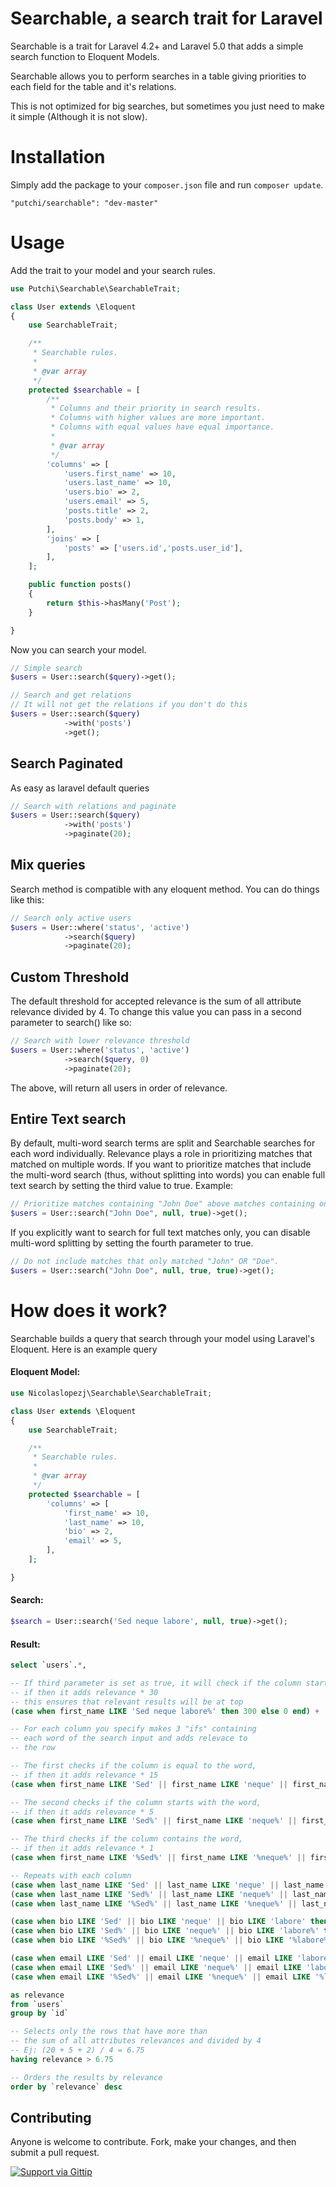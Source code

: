 Searchable, a search trait for Laravel
==========================================

Searchable is a trait for Laravel 4.2+ and Laravel 5.0 that adds a simple search function to Eloquent Models.

Searchable allows you to perform searches in a table giving priorities to each field for the table and it's relations.

This is not optimized for big searches, but sometimes you just need to make it simple (Although it is not slow).

# Installation

Simply add the package to your `composer.json` file and run `composer update`.

```
"putchi/searchable": "dev-master"
```

# Usage

Add the trait to your model and your search rules.

```php
use Putchi\Searchable\SearchableTrait;

class User extends \Eloquent
{
    use SearchableTrait;

    /**
     * Searchable rules.
     *
     * @var array
     */
    protected $searchable = [
        /**
         * Columns and their priority in search results.
         * Columns with higher values are more important.
         * Columns with equal values have equal importance.
         *
         * @var array
         */
        'columns' => [
            'users.first_name' => 10,
            'users.last_name' => 10,
            'users.bio' => 2,
            'users.email' => 5,
            'posts.title' => 2,
            'posts.body' => 1,
        ],
        'joins' => [
            'posts' => ['users.id','posts.user_id'],
        ],
    ];

    public function posts()
    {
        return $this->hasMany('Post');
    }

}
```

Now you can search your model.

```php
// Simple search
$users = User::search($query)->get();

// Search and get relations
// It will not get the relations if you don't do this
$users = User::search($query)
            ->with('posts')
            ->get();
```


## Search Paginated

As easy as laravel default queries

```php
// Search with relations and paginate
$users = User::search($query)
            ->with('posts')
            ->paginate(20);
```

## Mix queries

Search method is compatible with any eloquent method. You can do things like this:

```php
// Search only active users
$users = User::where('status', 'active')
            ->search($query)
            ->paginate(20);
```

## Custom Threshold

The default threshold for accepted relevance is the sum of all attribute relevance divided by 4.
To change this value you can pass in a second parameter to search() like so:

```php
// Search with lower relevance threshold
$users = User::where('status', 'active')
            ->search($query, 0)
            ->paginate(20);
```

The above, will return all users in order of relevance.

## Entire Text search

By default, multi-word search terms are split and Searchable searches for each word individually. Relevance plays a role in prioritizing matches that matched on multiple words. If you want to prioritize matches that include the multi-word search (thus, without splitting into words) you can enable full text search by setting the third value to true. Example:

```php
// Prioritize matches containing "John Doe" above matches containing only "John" or "Doe".
$users = User::search("John Doe", null, true)->get();
```

If you explicitly want to search for full text matches only, you can disable multi-word splitting by setting the fourth parameter to true.

```php
// Do not include matches that only matched "John" OR "Doe".
$users = User::search("John Doe", null, true, true)->get();
```

# How does it work?

Searchable builds a query that search through your model using Laravel's Eloquent.
Here is an example query

#### Eloquent Model:
```php
use Nicolaslopezj\Searchable\SearchableTrait;

class User extends \Eloquent
{
    use SearchableTrait;

    /**
     * Searchable rules.
     *
     * @var array
     */
    protected $searchable = [
        'columns' => [
            'first_name' => 10,
            'last_name' => 10,
            'bio' => 2,
            'email' => 5,
        ],
    ];

}
```

#### Search:
```php
$search = User::search('Sed neque labore', null, true)->get();
```

#### Result:
```sql
select `users`.*, 

-- If third parameter is set as true, it will check if the column starts with the search
-- if then it adds relevance * 30
-- this ensures that relevant results will be at top
(case when first_name LIKE 'Sed neque labore%' then 300 else 0 end) + 

-- For each column you specify makes 3 "ifs" containing 
-- each word of the search input and adds relevace to 
-- the row

-- The first checks if the column is equal to the word,
-- if then it adds relevance * 15
(case when first_name LIKE 'Sed' || first_name LIKE 'neque' || first_name LIKE 'labore' then 150 else 0 end) + 

-- The second checks if the column starts with the word,
-- if then it adds relevance * 5
(case when first_name LIKE 'Sed%' || first_name LIKE 'neque%' || first_name LIKE 'labore%' then 50 else 0 end) + 

-- The third checks if the column contains the word, 
-- if then it adds relevance * 1
(case when first_name LIKE '%Sed%' || first_name LIKE '%neque%' || first_name LIKE '%labore%' then 10 else 0 end) + 

-- Repeats with each column
(case when last_name LIKE 'Sed' || last_name LIKE 'neque' || last_name LIKE 'labore' then 150 else 0 end) + 
(case when last_name LIKE 'Sed%' || last_name LIKE 'neque%' || last_name LIKE 'labore%' then 50 else 0 end) +
(case when last_name LIKE '%Sed%' || last_name LIKE '%neque%' || last_name LIKE '%labore%' then 10 else 0 end) + 

(case when bio LIKE 'Sed' || bio LIKE 'neque' || bio LIKE 'labore' then 30 else 0 end) + 
(case when bio LIKE 'Sed%' || bio LIKE 'neque%' || bio LIKE 'labore%' then 10 else 0 end) + 
(case when bio LIKE '%Sed%' || bio LIKE '%neque%' || bio LIKE '%labore%' then 2 else 0 end) + 

(case when email LIKE 'Sed' || email LIKE 'neque' || email LIKE 'labore' then 75 else 0 end) + 
(case when email LIKE 'Sed%' || email LIKE 'neque%' || email LIKE 'labore%' then 25 else 0 end) + 
(case when email LIKE '%Sed%' || email LIKE '%neque%' || email LIKE '%labore%' then 5 else 0 end) 

as relevance 
from `users` 
group by `id` 

-- Selects only the rows that have more than
-- the sum of all attributes relevances and divided by 4
-- Ej: (20 + 5 + 2) / 4 = 6.75
having relevance > 6.75 

-- Orders the results by relevance
order by `relevance` desc
```

## Contributing

Anyone is welcome to contribute. Fork, make your changes, and then submit a pull request.

[![Support via Gittip](https://rawgithub.com/twolfson/gittip-badge/0.2.0/dist/gittip.png)](https://gratipay.com/nicolaslopezj/)
